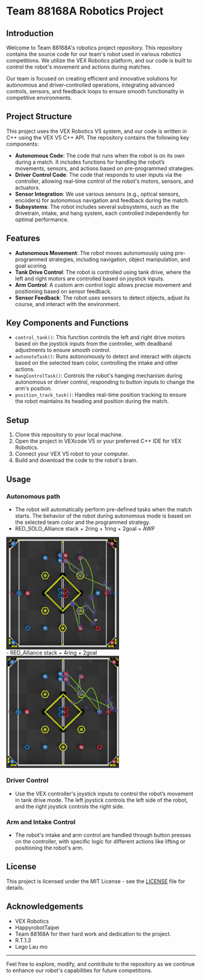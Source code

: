 # Team 88168A Robotics Project
## Introduction

Welcome to Team 88168A's robotics project repository. This repository contains the source code for our team's robot used in various robotics competitions. We utilize the VEX Robotics platform, and our code is built to control the robot's movement and actions during matches.

Our team is focused on creating efficient and innovative solutions for autonomous and driver-controlled operations, integrating advanced controls, sensors, and feedback loops to ensure smooth functionality in competitive environments.

## Project Structure

This project uses the VEX Robotics V5 system, and our code is written in C++ using the VEX V5 C++ API. The repository contains the following key components:

- **Autonomous Code**: The code that runs when the robot is on its own during a match. It includes functions for handling the robot’s movements, sensors, and actions based on pre-programmed strategies.
- **Driver Control Code**: The code that responds to user inputs via the controller, allowing real-time control of the robot's motors, sensors, and actuators.
- **Sensor Integration**: We use various sensors (e.g., optical sensors, encoders) for autonomous navigation and feedback during the match.
- **Subsystems**: The robot includes several subsystems, such as the drivetrain, intake, and hang system, each controlled independently for optimal performance.

## Features

- **Autonomous Movement**: The robot moves autonomously using pre-programmed strategies, including navigation, object manipulation, and goal scoring.
- **Tank Drive Control**: The robot is controlled using tank drive, where the left and right motors are controlled based on joystick inputs.
- **Arm Control**: A custom arm control logic allows precise movement and positioning based on sensor feedback.
- **Sensor Feedback**: The robot uses sensors to detect objects, adjust its course, and interact with the environment.
  
## Key Components and Functions

- `control_tank()`: This function controls the left and right drive motors based on the joystick inputs from the controller, with deadband adjustments to ensure smooth control.
- `autonoteTask()`: Runs autonomously to detect and interact with objects based on the selected team color, controlling the intake and other actions.
- `hangControlTask()`: Controls the robot's hanging mechanism during autonomous or driver control, responding to button inputs to change the arm's position.
- `position_track_task()`: Handles real-time position tracking to ensure the robot maintains its heading and position during the match.

## Setup

1. Clone this repository to your local machine.
2. Open the project in VEXcode V5 or your preferred C++ IDE for VEX Robotics.
3. Connect your VEX V5 robot to your computer.
4. Build and download the code to the robot's brain.

## Usage

### Autonomous path

- The robot will automatically perform pre-defined tasks when the match starts. The behavior of the robot during autonomous mode is based on the selected team color and the programmed strategy.
- RED_SOLO_Alliance stack + 2ring + 1ring + 2goal + AWP                                             
<div style="display: flex; justify-content: space-between;">
  <img src="path/VEX_RED_SOLO.png" alt="RED SOLO" width="300" style="margin-right: 20px;" />                                                                                                          
</div>
- RED_Alliance stack + 4ring + 2goal
<div style="display: flex; justify-content: space-between;">                                                                                                        
  <img src="path/VEX_RW_right.png" alt="RED R5 or RW" width="300" />
</div>





### Driver Control

- Use the VEX controller's joystick inputs to control the robot’s movement in tank drive mode. The left joystick controls the left side of the robot, and the right joystick controls the right side.

### Arm and Intake Control

- The robot's intake and arm control are handled through button presses on the controller, with specific logic for different actions like lifting or positioning the robot's arm.

## License

This project is licensed under the MIT License - see the [LICENSE](LICENSE) file for details.

## Acknowledgements

- VEX Robotics
- HappyrobotTaipei
- Team 88168A for their hard work and dedication to the project.
- R.T.1.3
- Lego Lau mo 

---

Feel free to explore, modify, and contribute to the repository as we continue to enhance our robot's capabilities for future competitions.
